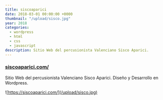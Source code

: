 ```yaml
---
title: siscoaparici
date: 2018-03-01 00:00:00 +0000
thumbnail: "/upload/sisco.jpg"
year: 2018
categories:
  - wordpress
  - html
  - css
  - javascript
description: Sitio Web del percusionista Valenciano Sisco Aparici.
---
```


### [siscoaparici.com/](https://siscoaparici.com)

Sitio Web del percusionista Valenciano Sisco Aparici.
Diseño y Desarrollo en Wordpress.

![https://siscoaparici.com/](/upload/sisco.jpg)
